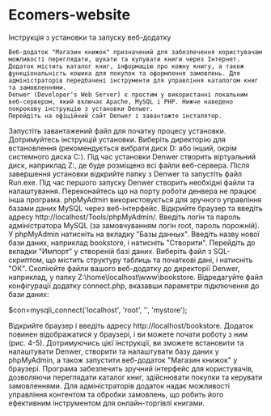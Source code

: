 # Ecomers-website

Інструкція з установки та запуску веб-додатку

	Веб-додаток "Магазин книжок" призначений для забезпечення користувачам можливості переглядати, шукати та купувати книги через Інтернет. Додаток містить каталог книг, інформацію про кожну книгу, а також функціональність кошика для покупок та оформлення замовлень. Для адміністраторів передбачені інструменти для управління каталогом книг та замовленнями.
	Denwer (Developer's Web Server) є простим у використанні локальним веб-сервером, який включає Apache, MySQL і PHP. Нижче наведено покрокову інструкцію з установки Denwer.
	Перейдіть на офіційний сайт Denwer і завантажте інсталятор. 
Запустіть завантажений файл для початку процесу установки.
Дотримуйтесь інструкцій установки. 
Виберіть директорію для встановлення (рекомендується вибрати диск D: або інший, окрім системного диска C:). Під час установки Denwer створить віртуальний диск, наприклад Z:, де буде розміщено всі файли веб-сервера.
Після завершення установки відкрийте папку з Denwer та запустіть файл Run.exe. 
Під час першого запуску Denwer створить необхідні файли та налаштування.
Переконайтесь що на порту роботи денвера не працює інша програма.
phpMyAdmin використовується для зручного управління базами даних MySQL через веб-інтерфейс.
Відкрийте браузер та введіть адресу http://localhost/Tools/phpMyAdmin/. 
Введіть логін та пароль адміністратора MySQL (за замовчуванням логін root, пароль порожній).
У phpMyAdmin натисніть на вкладку "Базы данных". 
Введіть назву нової бази даних, наприклад bookstore, і натисніть "Створити".
Перейдіть до вкладки "Импорт" у створеній базі даних. 
Виберіть файл з SQL-скриптом, що містить структуру таблиць та початкові дані, і натисніть "ОК".
Скопіюйте файли вашого веб-додатку до директорії Denwer, наприклад, у папку Z:\home\localhost\www\bookstore.
Відредагуйте файл конфігурації додатку connect.php, вказавши параметри підключення до бази даних:

$con=mysqli_connect('localhost', 'root', '', 'mystore');

Відкрийте браузер і введіть адресу http://localhost/bookstore. 
Додаток повинен відображатися у браузері, і ви можете почати роботу з ним (рис. 4-5).
Дотримуючись цієї інструкції, ви зможете встановити та налаштувати Denwer, створити та налаштувати базу даних у phpMyAdmin, а також запустити веб-додаток "Магазин книжок" у браузері. Програма забезпечить зручний інтерфейс для користувачів, дозволяючи переглядати каталог книг, здійснювати покупки та керувати замовленнями. Для адміністраторів додаток надає можливості управління контентом та обробки замовлень, що робить його ефективним інструментом для онлайн-торгівлі книгами.
